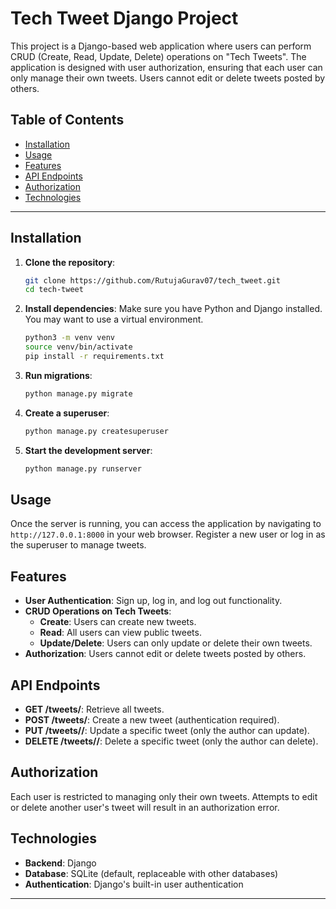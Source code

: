 
# Tech Tweet Django Project

This project is a Django-based web application where users can perform CRUD (Create, Read, Update, Delete) operations on "Tech Tweets". The application is designed with user authorization, ensuring that each user can only manage their own tweets. Users cannot edit or delete tweets posted by others.

## Table of Contents

- [Installation](#installation)
- [Usage](#usage)
- [Features](#features)
- [API Endpoints](#api-endpoints)
- [Authorization](#authorization)
- [Technologies](#technologies)

---

## Installation

1. **Clone the repository**:
   ```bash
   git clone https://github.com/RutujaGurav07/tech_tweet.git
   cd tech-tweet
   ```

2. **Install dependencies**:
   Make sure you have Python and Django installed. You may want to use a virtual environment.
   ```bash
   python3 -m venv venv
   source venv/bin/activate
   pip install -r requirements.txt
   ```

3. **Run migrations**:
   ```bash
   python manage.py migrate
   ```

4. **Create a superuser**:
   ```bash
   python manage.py createsuperuser
   ```

5. **Start the development server**:
   ```bash
   python manage.py runserver
   ```

## Usage

Once the server is running, you can access the application by navigating to `http://127.0.0.1:8000` in your web browser. Register a new user or log in as the superuser to manage tweets.

## Features

- **User Authentication**: Sign up, log in, and log out functionality.
- **CRUD Operations on Tech Tweets**:
  - **Create**: Users can create new tweets.
  - **Read**: All users can view public tweets.
  - **Update/Delete**: Users can only update or delete their own tweets.
- **Authorization**: Users cannot edit or delete tweets posted by others.

## API Endpoints

- **GET /tweets/**: Retrieve all tweets.
- **POST /tweets/**: Create a new tweet (authentication required).
- **PUT /tweets/<id>/**: Update a specific tweet (only the author can update).
- **DELETE /tweets/<id>/**: Delete a specific tweet (only the author can delete).

## Authorization

Each user is restricted to managing only their own tweets. Attempts to edit or delete another user's tweet will result in an authorization error.

## Technologies

- **Backend**: Django
- **Database**: SQLite (default, replaceable with other databases)
- **Authentication**: Django's built-in user authentication

---

